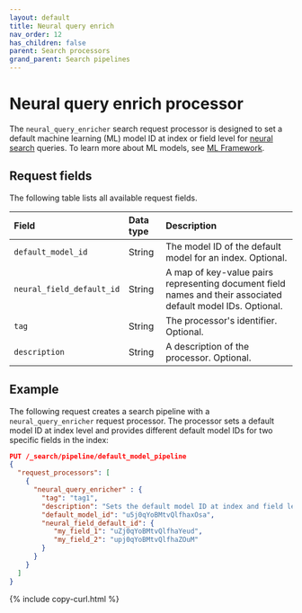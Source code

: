 ```yaml
---
layout: default
title: Neural query enrich
nav_order: 12
has_children: false
parent: Search processors
grand_parent: Search pipelines
---
```


# Neural query enrich processor

The `neural_query_enricher` search request processor is designed to set a default machine learning (ML) model ID at index or field level for [neural search]({{site.url}}{{site.baseurl}}/search-plugins/neural-search/) queries. To learn more about ML models, see [ML Framework]({{site.url}}{{site.baseurl}}/ml-commons-plugin/ml-framework/).

## Request fields

The following table lists all available request fields.

Field | Data type | Description
:--- | :--- | :---
`default_model_id` | String | The model ID of the default model for an index. Optional.
`neural_field_default_id` | String | A map of key-value pairs representing document field names and their associated default model IDs. Optional. 
`tag` | String | The processor's identifier. Optional.
`description` | String | A description of the processor. Optional.

## Example 

The following request creates a search pipeline with a `neural_query_enricher` request processor. The processor sets a default model ID at index level and provides different default model IDs for two specific fields in the index:

```json
PUT /_search/pipeline/default_model_pipeline 
{
  "request_processors": [
    {
      "neural_query_enricher" : {
        "tag": "tag1",
        "description": "Sets the default model ID at index and field levels",
        "default_model_id": "u5j0qYoBMtvQlfhaxOsa",
        "neural_field_default_id": {
           "my_field_1": "uZj0qYoBMtvQlfhaYeud",
           "my_field_2": "upj0qYoBMtvQlfhaZOuM"
        }
      }
    }
  ]
}
```
{% include copy-curl.html %}
